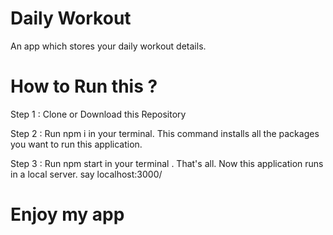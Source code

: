 # Daily Workout
 An app which stores your daily workout details.


# How to Run this ? 

Step 1 : 
    Clone or Download this Repository
    
Step 2 :
    Run   npm i   in your terminal.
    This command installs all the packages you want to run this application.
    
Step 3 : 
    Run   npm start   in your terminal .
    That's all. Now this application runs in a local server. say  localhost:3000/
    
# Enjoy my app
